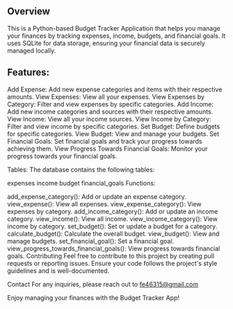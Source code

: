 Overview
---------
This is a Python-based Budget Tracker Application that helps you manage your finances by tracking expenses, income, budgets, and financial goals. It uses SQLite for data storage, ensuring your financial data is securely managed locally.

Features:
---------
Add Expense: Add new expense categories and items with their respective amounts.
View Expenses: View all your expenses.
View Expenses by Category: Filter and view expenses by specific categories.
Add Income: Add new income categories and sources with their respective amounts.
View Income: View all your income sources.
View Income by Category: Filter and view income by specific categories.
Set Budget: Define budgets for specific categories.
View Budget: View and manage your budgets.
Set Financial Goals: Set financial goals and track your progress towards achieving them.
View Progress Towards Financial Goals: Monitor your progress towards your financial goals.

Tables:
The database contains the following tables:

expenses
income
budget
financial_goals
Functions:

add_expense_category(): Add or update an expense category.
view_expense(): View all expenses.
view_expense_category(): View expenses by category.
add_income_category(): Add or update an income category.
view_income(): View all income.
view_income_category(): View income by category.
set_budget(): Set or update a budget for a category.
calculate_budget(): Calculate the overall budget.
view_budget(): View and manage budgets.
set_financial_goal(): Set a financial goal.
view_progress_towards_financial_goals(): View progress towards financial goals.
Contributing
Feel free to contribute to this project by creating pull requests or reporting issues. Ensure your code follows the project's style guidelines and is well-documented.

Contact
For any inquiries, please reach out to fe46315@gmail.com

Enjoy managing your finances with the Budget Tracker App!
